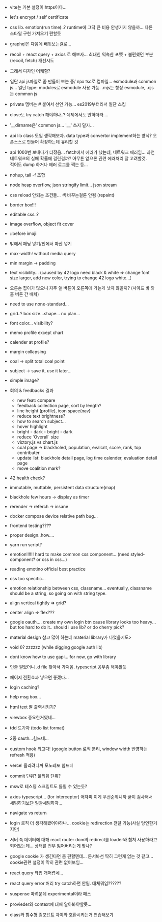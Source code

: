 - vite는 기본 설정이 https이다...
- let's encrypt / self certificate
- css lib. emotion(run time)..? runtime에 그닥 큰 비용 안생기지 않을까... 다른 스타일 구현 가져오기 편할듯
- graphql은 다음에 배워보는걸로...
- recoil + react query + axios 로 해보자... 최대한 익숙한 포맷 + 불편했던 부분(recoil, fetch) 개선시도
- 그래서 디자인 어케함?

- 일단 api js파일로 좀 만들어 보는 중/ npx tsc로 컴파일... esmodule과 common js... 일단 type: modules로 esmodule 사용 가능. .mjs는 항상 esmodule, .cjs는 common js
- private 멤버는 # 붙여서 선언 가능... es2019부터라서 일단 스킵
- close도 try catch 해야하나..? 예제에서도 안하더라....
- '\_\_dirname은' common js... '\_\_' 쓰지 말자...
- api lib class 도입 생각해보자. data type과 convertor implement하는 방식? 오픈소스로 만들어 확장하는데 유리할 것
- api 1000번 보내다가 터졌음... fetch에서 에러가 났는데, 네트워크 에러임... 과연 네트워크의 실패 확률에 걸린걸까? 아무튼 앞으론 관련 에러처리 잘 고려할것.<br/>적어도 dump 하거나 에러 로그를 찍는 등...
- nohup, tail -f 조합
- node heap overflow, json stringify limit... json stream
- css reload 안되는 조건들... 색 바꾸는걸론 안됨 (repaint)
- border box!!!
- editable css..?
- image overflow, object fit cover
- ::before imoji
- 밖에서 패딩 넣기/안에서 마진 넣기
- max-width! without media query
- min margin -> padding
- text visibility... (caused by 42 logo need black & white => change font size larger, add new color, trying to change 42 logo white...)
- 오른손 잡이가 많으니 자주 쓸 버튼이 오른쪽에 가는게 낫지 않을까? (사이드 바 와 홈 버튼 간 배치)
- need to use none-standard...
- grid..? box size...shape... no plan...
- font color... visibility?
- memo profile except chart
- calender at profile?
- margin collapsing
- coal -> split total coal point
- subject -> save it, use it later...
- simple image?
- 회의 & feedbacks 결과
  - new feat: compare
  - feedback collection page, sort by length?
  - line height (profile), icon space(nav)
  - reduce text brightness?
  - how to search subject...
  - hover highlight
  - bright - dark - bright - dark
  - reduce 'Overall' size
  - victory.js vs chart.js
  - coal page -> blackholed, population, evalcnt, score, rank, top contributer
  - update list: blackhole detail page, log time calender, evaluation detail page
  - move coalition mark?
- 42 health check?
- immutable, muttable, persistent data structure(map)
- blackhole few hours -> display as timer
- rerender -> referch -> insane
- docker compose device relative path bug...
- frontend testing????
- proper design..how....
- yarn run script?
- emotion!!!!!! hard to make common css component... (need styled-component? or css in css...)
- reading emotino official best practice
- css too specific...
- emotion relationship between css, classname... eventually, classname should be a string, so going on with string type.
- align vertical tightly => grid?
- center align => flex???
- google oauth.... create my own login btn cause library looks too heavy... but too hard to do it.. should i use lib? or do cherry pick?
- material design 참고 많이 하는데 material library가 나었을지도>
- void 0? zzzzzz (while digging google auth lib)
- dont know how to use gapi... for now, go with library
- 인줄 알았더니 .d file 찾아서 가져옴. typescript 공부좀 해야할듯
- 페이지 전환효과 넣으면 좋겠다...
- login caching?
- help msg box...
- html text 잘 출력시키기?
- viewbox 중요한거였네...
- tdd 드가자 (todo list format)
- 2중 oauth...힘드네...
- custom hook 최고다! (google button 로직 분리, window width 반영하는 refresh 적용)
- vercel 올리려니까 모노레포 힘드네
- commit 단위? 풀리퀘 단위?
- msw로 테스팅 스크립트도 돌릴 수 있는듯?
- axios typescript... (for interceptor) 어차피 이게 우선순위니까 굳이 검사해서 세팅하기보단 일괄세팅하자...
- navigate vs return
- login 로직 더 생각해봤어야하나... cookie는 redirection 전달 가능(사실 당연한거지만)
- 서버 쪽 데이터에 대해 react router dom의 redirect를 loader와 합쳐 사용하라고 되어있는데... 상태를 전부 잃어버리는게 맞나?
- google cookie 가 생긴다면 좀 편할텐데... 문서봐선 딱히 그런게 없는 것 같고... cookie관련 설정이 딱히 관련 없어보임...
- react query 타입 개어렵네...
- react query error 처리 try catch하면 안됨. 대체뭐임??????
- suspense 마려운데 experimental이라 패스
- provieder와 context에 대해 알아봐야할듯...
- class와 함수형 컴포넌트 차이와 호환시키는거 연습해보기
